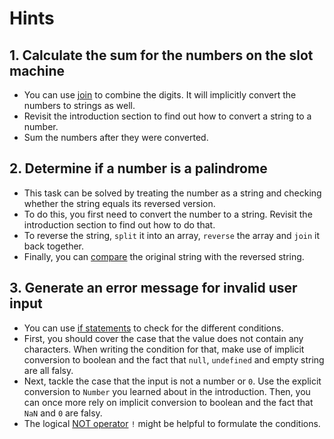 # Hints

## 1. Calculate the sum for the numbers on the slot machine

- You can use [join][mdn-join] to combine the digits.
  It will implicitly convert the numbers to strings as well.
- Revisit the introduction section to find out how to convert a string to a number.
- Sum the numbers after they were converted.

## 2. Determine if a number is a palindrome

- This task can be solved by treating the number as a string and checking whether the string equals its reversed version.
- To do this, you first need to convert the number to a string.
  Revisit the introduction section to find out how to do that.
- To reverse the string, `split` it into an array, `reverse` the array and `join` it back together.
- Finally, you can [compare][concept-comparison] the original string with the reversed string.

## 3. Generate an error message for invalid user input

- You can use [if statements][mdn-if-statement] to check for the different conditions.
- First, you should cover the case that the value does not contain any characters.
  When writing the condition for that, make use of implicit conversion to boolean and the fact that `null`, `undefined` and empty string are all falsy.
- Next, tackle the case that the input is not a number or `0`.
  Use the explicit conversion to `Number` you learned about in the introduction.
  Then, you can once more rely on implicit conversion to boolean and the fact that `NaN` and `0` are falsy.
- The logical [NOT operator][mdn-not] `!` might be helpful to formulate the conditions.

[mdn-join]: https://developer.mozilla.org/en-US/docs/Web/JavaScript/Reference/Global_Objects/Array/join
[concept-comparison]: /tracks/javascript/concepts/comparison
[mdn-if-statement]: https://developer.mozilla.org/en-US/docs/Web/JavaScript/Reference/Statements/if...else
[mdn-not]: https://developer.mozilla.org/en-US/docs/Web/JavaScript/Reference/Operators/Logical_NOT
